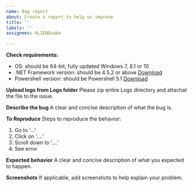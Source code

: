 ```yaml
---
name: Bug report
about: Create a report to help us improve
title: ''
labels: ''
assignees: ALIENQuake

---
```


**Check requirements:**
 - OS: should be 64-bit, fully updated Windows 7, 8.1 or 10
 - .NET Framework version: should be 4.5.2 or above [Download](https://www.microsoft.com/net/download/dotnet-framework-runtime)
 - Powershell version: should be Powershell 5.1 [Download](https://docs.microsoft.com/en-us/powershell/wmf/setup/install-configure)

**Upload logs from Logs folder**
Please zip entire Logs directory and attachat the file to the issue.

**Describe the bug**
A clear and concise description of what the bug is.

**To Reproduce**
Steps to reproduce the behavior:
1. Go to '...'
2. Click on '....'
3. Scroll down to '....'
4. See error

**Expected behavior**
A clear and concise description of what you expected to happen.

**Screenshots**
If applicable, add screenshots to help explain your problem.
